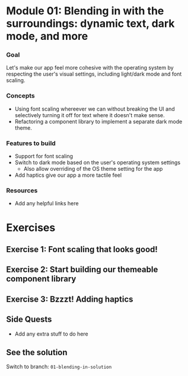 # Module 01: Blending in with the surroundings: dynamic text, dark mode, and more

### Goal

Let's make our app feel more cohesive with the operating system by respecting the user's visual settings, including light/dark mode and font scaling.

### Concepts

- Using font scaling whereever we can without breaking the UI and selectively turning it off for text where it doesn't make sense.
- Refactoring a component library to implement a separate dark mode theme.

### Features to build

- Support for font scaling
- Switch to dark mode based on the user's operating system settings
  - Also allow overriding of the OS theme setting for the app
- Add haptics give our app a more tactile feel

### Resources

- Add any helpful links here

# Exercises

## Exercise 1: Font scaling that looks good!

## Exercise 2: Start building our themeable component library

## Exercise 3: Bzzzt! Adding haptics

## Side Quests

- Add any extra stuff to do here

## See the solution

Switch to branch: `01-blending-in-solution`